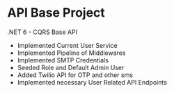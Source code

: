 # API Base Project

.NET 6 - CQRS Base API
<ul>
  <li>Implemented Current User Service</li>
  <li>Implemented Pipeline of Middlewares</li>
  <li>Implemented SMTP Credentials</li>
  <li>Seeded Role and Default Admin User</li>
  <li>Added Twilio API for OTP and other sms</li>
  <li>Implemented necessary User Related API Endpoints</li>
</ul>
